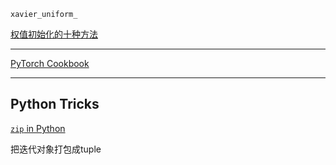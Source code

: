 `xavier_uniform_` 

[权值初始化的十种方法](https://zhuanlan.zhihu.com/p/53712833)

---

[PyTorch Cookbook](https://pytorch.org/docs/stable/index.html)

---

## Python Tricks

[`zip` in Python](https://www.runoob.com/python/python-func-zip.html)

把迭代对象打包成tuple


